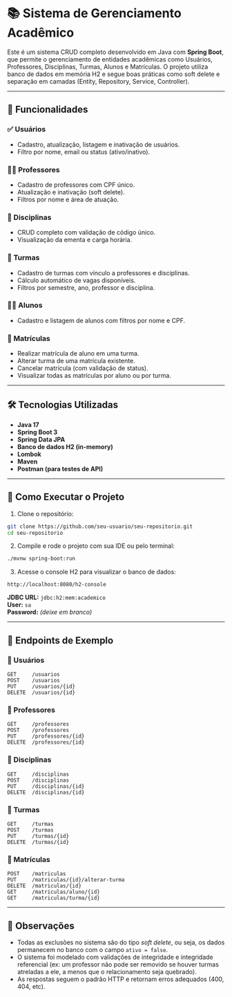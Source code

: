 # 📚 Sistema de Gerenciamento Acadêmico

Este é um sistema CRUD completo desenvolvido em Java com **Spring Boot**, que permite o gerenciamento de entidades acadêmicas como Usuários, Professores, Disciplinas, Turmas, Alunos e Matrículas. O projeto utiliza banco de dados em memória H2 e segue boas práticas como soft delete e separação em camadas (Entity, Repository, Service, Controller).

---

## 🚀 Funcionalidades

### ✅ Usuários
- Cadastro, atualização, listagem e inativação de usuários.
- Filtro por nome, email ou status (ativo/inativo).

### 🧑‍🏫 Professores
- Cadastro de professores com CPF único.
- Atualização e inativação (soft delete).
- Filtros por nome e área de atuação.

### 📘 Disciplinas
- CRUD completo com validação de código único.
- Visualização da ementa e carga horária.

### 🏫 Turmas
- Cadastro de turmas com vínculo a professores e disciplinas.
- Cálculo automático de vagas disponíveis.
- Filtros por semestre, ano, professor e disciplina.

### 👨‍🎓 Alunos
- Cadastro e listagem de alunos com filtros por nome e CPF.

### 📝 Matrículas
- Realizar matrícula de aluno em uma turma.
- Alterar turma de uma matrícula existente.
- Cancelar matrícula (com validação de status).
- Visualizar todas as matrículas por aluno ou por turma.

---

## 🛠 Tecnologias Utilizadas

- **Java 17**
- **Spring Boot 3**
- **Spring Data JPA**
- **Banco de dados H2 (in-memory)**
- **Lombok**
- **Maven**
- **Postman (para testes de API)**

---

## 🔧 Como Executar o Projeto

1. Clone o repositório:

```bash
git clone https://github.com/seu-usuario/seu-repositorio.git
cd seu-repositorio
```

2. Compile e rode o projeto com sua IDE ou pelo terminal:

```bash
./mvnw spring-boot:run
```

3. Acesse o console H2 para visualizar o banco de dados:

```
http://localhost:8080/h2-console
```

**JDBC URL:** `jdbc:h2:mem:academico`  
**User:** `sa`  
**Password:** *(deixe em branco)*

---

## 📮 Endpoints de Exemplo

### 🔹 Usuários
```
GET     /usuarios
POST    /usuarios
PUT     /usuarios/{id}
DELETE  /usuarios/{id}
```

### 🔹 Professores
```
GET     /professores
POST    /professores
PUT     /professores/{id}
DELETE  /professores/{id}
```

### 🔹 Disciplinas
```
GET     /disciplinas
POST    /disciplinas
PUT     /disciplinas/{id}
DELETE  /disciplinas/{id}
```

### 🔹 Turmas
```
GET     /turmas
POST    /turmas
PUT     /turmas/{id}
DELETE  /turmas/{id}
```

### 🔹 Matrículas
```
POST    /matriculas
PUT     /matriculas/{id}/alterar-turma
DELETE  /matriculas/{id}
GET     /matriculas/aluno/{id}
GET     /matriculas/turma/{id}
```

---

## 📌 Observações

- Todas as exclusões no sistema são do tipo *soft delete*, ou seja, os dados permanecem no banco com o campo `ativo = false`.
- O sistema foi modelado com validações de integridade e integridade referencial (ex: um professor não pode ser removido se houver turmas atreladas a ele, a menos que o relacionamento seja quebrado).
- As respostas seguem o padrão HTTP e retornam erros adequados (400, 404, etc).
